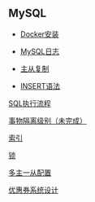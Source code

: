 MySQL
-

- [Docker安装](docker.md)
- [MySQL日志](log.md)
- [主从复制](replication.md)

- [INSERT语法](insert.md)

[SQL执行流程](sql_execution_flow.md)

[事物隔离级别（未完成）](innodb_transaction_isoliation_levels.md)

[索引](index.md)

[锁](innodb_lock.md)


[多主一从配置](https://my.oschina.net/u/2399373/blog/2878650)

[优惠券系统设计](https://juejin.im/post/5c88606c6fb9a049cb199c04)

